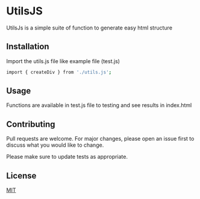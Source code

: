 # UtilsJS

UtilsJs is a simple suite of function to generate easy html structure

## Installation

Import the utils.js file like example file (test.js)

```bash
import { createDiv } from './utils.js';
```

## Usage

Functions are available in test.js file to testing and see results in index.html

## Contributing
Pull requests are welcome. For major changes, please open an issue first to discuss what you would like to change.

Please make sure to update tests as appropriate.

## License
[MIT](https://choosealicense.com/licenses/mit/)